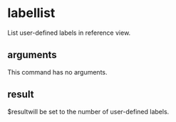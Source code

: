 # labellist

List user-defined labels in reference view.

## arguments

This command has no arguments.

## result

$resultwill be set to the number of user-defined labels.
